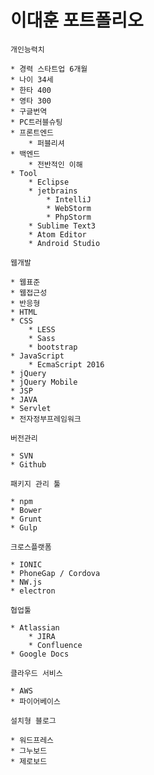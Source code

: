 # 이대훈 포트폴리오

`개인능력치`

    * 경력 스타트업 6개월
    * 나이 34세
    * 한타 400
    * 영타 300
    * 구글번역
    * PC트러블슈팅
    * 프론트엔드
        * 퍼블리셔
    * 백엔드
        * 전반적인 이해
    * Tool
	    * Eclipse
	    * jetbrains
		    * IntelliJ
		    * WebStorm
		    * PhpStorm
	    * Sublime Text3
	    * Atom Editor
	    * Android Studio
	
`웹개발`

    * 웹표준
    * 웹접근성
    * 반응형
    * HTML
    * CSS
        * LESS
        * Sass
        * bootstrap
    * JavaScript
        * EcmaScript 2016
    * jQuery
    * jQuery Mobile
    * JSP
    * JAVA
    * Servlet
    * 전자정부프레임워크
    
`버전관리`

    * SVN
    * Github
`패키지 관리 툴`

    * npm
    * Bower
    * Grunt
    * Gulp
    
`크로스플랫폼`

	* IONIC
	* PhoneGap / Cordova
	* NW.js
	* electron
	
`협업툴`

	* Atlassian
		* JIRA
		* Confluence
	* Google Docs
	
`클라우드 서비스`

	* AWS
	* 파이어베이스
	
`설치형 블로그`

	* 워드프레스
	* 그누보드
	* 제로보드
	
